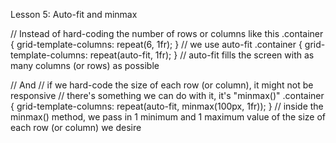 Lesson 5: Auto-fit and minmax

// Instead of hard-coding the number of rows or columns like this
.container {
    grid-template-columns: repeat(6, 1fr);
}
// we use auto-fit
.container {
    grid-template-columns: repeat(auto-fit, 1fr);
}
// auto-fit fills the screen with as many columns (or rows) as possible

// And
// if we hard-code the size of each row (or column), it might not be responsive
// there's something we can do with it, it's "minmax()"
.container {
    grid-template-columns: repeat(auto-fit, minmax(100px, 1fr));
}
// inside the minmax() method, we pass in 1 minimum and 1 maximum value of the size of each row (or column) we desire